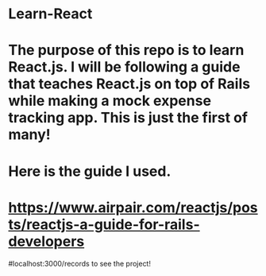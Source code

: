 # Learn-React
# The purpose of this repo is to learn React.js. I will be following a guide that teaches React.js on top of Rails while making a mock expense tracking app. This is just the first of many!

# Here is the guide I used.
# https://www.airpair.com/reactjs/posts/reactjs-a-guide-for-rails-developers

#localhost:3000/records to see the project!